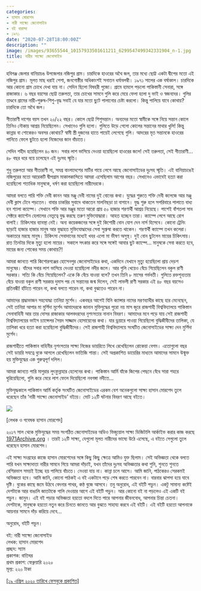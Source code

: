 ```yaml
---
categories:
- হাসান মোরশেদ
- নারী সাক্ষ্যে জেনোসাইড
- বই বারান্দা
- ১৯৭১
date: "2020-07-28T18:00:00Z"
description: ""
image: /images/93655544_10157933501611211_6299547499342331904_n-1.jpg
title: নারীর সাক্ষ্যে জেনোসাইড
---
```

হবিগঞ্জ জেলার বানিয়াচঙ উপজেলার নজিপুর গ্রাম। চারদিকে হাওরের অথৈ জল, তার মধ্যে ছোট্ট একটা দ্বীপের মতো এই নজিপুর গ্রাম। মূলত মাছ ধরাই পেশা, জনগোষ্ঠীর অধিকাংশই সনাতন ধর্মাবলম্বী। ১৯৭১ সালের এক বর্ষাকাল। চারদিকে আর কোনো গ্রাম চোখে দেখা যায় না। সেদিন ছিলো বিষহরী পুজো। গ্রামে হামলে পড়লো পাকিস্তানী সেনারা, সঙ্গে রাজাকার। ৬ বছর বয়সের ছোট্ট তরুলতা, তার চোখের সামনে গুলি করে মেরে ফেলা হলো দু ভাই ও স্বজনদের। গুলির তাণ্ডবে গ্রামের নারী-পুরুষ-শিশু-বৃদ্ধ সবাই যে যার মতো ছুটে পালানোর চেষ্টা করলো। কিন্তু পালিয়ে যাবে কোথায়? চারদিকে তো অথৈ জল।  
  
গীতারাণী দাশের বয়স তখন ২০/২২ বছর। কোলে ছোট্ট শিশুসন্তান। অন্যদের মতো স্বামীকে সঙ্গে নিয়ে সন্তান কোলে তিনিও নৌকায় আশ্রয় নিয়েছিলেন। সেখানেও গুলি হলো। গুলিতে উড়ে গেলো কোলের সন্তানের মাথার খুলি! কিন্তু কান্নার বা শোকেরও অবসর কোথায়? স্বামী স্ত্রী দুজনের হাতে পায়েই লেগেছে গুলি। আদরের মৃত সন্তানকে হাওরের পানিতে ফেলে ছুটতে হলো নিজেদের জান বাঁচাতে।  
  
সেদিন শহীদ হয়েছিলেন ৪০ জন। সবার লাশ ভাসিয়ে দেওয়া হয়েছিলো হাওরের জলে! সেই তরুলতা, সেই গীতারাণী... ৪৮ বছর ধরে বয়ে চলেছেন এই দুঃসহ স্মৃতি।  
  
শুধু তরুলতা আর গীতারাণী না, সমগ্র বাংলাদেশের মাটির গায়ে লেগে আছে জেনোসাইডের দুঃসহ স্মৃতি। এই বানিয়াচঙেই নজিপুরের মতো আরেকটি দ্বীপগ্রাম মাকালকান্দিতে আমরা এসেছিলাম আগের বছর। সেখানেও এভাবেই হত্যা করা হয়েছিলো শতাধিক মানুষকে, ধর্ষণ করা হয়েছিলো নারীদেরকে।  
  
আমরা বলতে পারি শক্তি দেবী কানন আর মঞ্জু দেবী নামের দুই বোনের কথা। যুদ্ধের শুরুতে শক্তি দেবী কলেজে আর মঞ্জু দেবী ক্লাস টেনে পড়তেন। বাবার চাকরির সুবাদে থাকতেন মালনিছড়া চা বাগানে। যুদ্ধ শুরু হলে সপরিবারে পালাতে বাধ্য হন শ্যালা ক্যাম্পে। সেখানে শক্তি আর মঞ্জুর মতো আরো প্রায় ৫০ হাজার শরণার্থী আশ্রয় নিয়েছে। পাশেই বাঁশতলা সাব সেক্টরে ক্যাপ্টেন হেলালের নেতৃত্বে যুদ্ধ করছে তরুণ মুক্তিযোদ্ধারা। আহত হচ্ছেন তারা। ক্যাম্পে লেগে আছে রোগ বালাই। চিকিৎসার ব্যাবস্থা নেই। অন্য কয়েকজনের সঙ্গে দুই কিশোরী বোন যোগ দেন নার্স হিসেবে। কোনো ট্রেনিং ছাড়াই হাজার হাজার মানুষ আর যুদ্ধাহত মুক্তিযোদ্ধাদের সেবা সুশ্রুষা করতে থাকেন। শরণার্থী ক্যাম্পে তখন কলেরা। অকাতরে মরছে মানুষ। চিকিৎসা সেবাদানের মধ্যেই খবর এলো মা ভীষণ অসুস্থ। দুই বোন ছুটলেন মায়ের চিকিৎসায়। রাত তিনটার দিকে মৃত্যু হলো মায়ের। সকালে সৎকার করে সঙ্গে সঙ্গেই আবার ছুট ক্যাম্পে... মানুষকে সেবা করতে হবে, মায়ের জন্য শোকের সময় কোথায়?!  
  
আমরা জানতে পারি কিশোরগঞ্জের হোসেনপুর জেনোসাইডের কথা, একদিনে যেখানে মৃত্যু হয়েছিলো প্রায় দেড়শ মানুষের। যাঁদের সবার লাশ ভাসিয়ে দেওয়া হয়েছিলো নদীর জলে। আর গুলি খেয়েও বেঁচে গিয়েছিলেন বকুল রাণী সরকার। সত্যি কি বেঁচে গিয়েছিলেন? একে কি বেঁচে যাওয়া বলে? তখন তিনি ৮ মাসের গর্ভবতী। গুলিতে রক্তশূন্যতায় বেঁচে যাওয়া বকুল রাণী সরকার দুমাস পর যে সন্তানের জন্ম দিলেন, সেই লাভলী রাণী সরকার এই ৪৮ বছর বয়সেও প্রতিবন্ধী! হাঁটতে পারেন না, কথা বলতে পারেন না, কথা বুঝতেও পারেন না।  
  
আমাদের শ্রদ্ধাভাজন সহযোদ্ধা তানিয়া মুর্শেদ। একবছর আগেই যিনি ক্যান্সার নামের মরণব্যাধীর কাছে হার মেনেছেন, সেই তানিয়া আপার মা মুর্শিদা মুর্শেদ আমাদেরকে জানান মুক্তিযুদ্ধের পুরো নয় মাস জুরে রাজশাহী বিশ্ববিদ্যালয়ে পাকিস্তান সেনাবাহিনী আর তার দোসর রাজাকার আলবদরদের নৃশংসতার নানান বিবরণ। আমাদের মনে পড়ে যায় সেই রাজশাহী বিশ্ববিদ্যালয়ের ভাইস চ্যান্সেলর সৈয়দ সাজ্জাদ হোসায়েনের কথা। যার ড্রয়ারে পাওয়া গিয়েছিলো বুদ্ধিজীবীদের তালিকা, যে তালিকা ধরে হত্যা করা হয়েছিলো বুদ্ধিজীবীদের। সেই রাজশাহী বিশ্ববিদ্যালয়ে সংঘটিত জেনোসাইডের সাক্ষ্য দেন মুর্শিদা মুর্শেদ।  
  
রাজশাহীতে পাকিস্তান বাহিনীর নৃশংসতার সাক্ষ্য নিজের ডায়রিতে লিখে রেখেছিলেন রোকেয়া বেগম। এতোগুলো বছর সেই ডায়রি সযত্নে বুকে আগলে রেখেছিলেন ভাতিজি শান্তা। সেই অপ্রকাশিত ডায়েরির মাধ্যমে আমাদের সামনে উন্মুক্ত হয় মুক্তিযুদ্ধের এক গুরুত্বপূর্ণ দলিল।  
  
আমরা জানতে পারি মাগুরার লুৎফুন্নাহার হেলেনের কথা। পাকিস্তান আর্মি যাঁকে জিপের পেছনে বেঁধে সারা শহরে ঘুরিয়েছিলো, গুলি করে মেরে লাশ ফেলে দিয়েছিলো নবগঙ্গা নদীতে...  
  
মুক্তিযুদ্ধকালে পাকিস্তান আর্মি কর্তৃক সংঘটিত জেনোসাইডের এরকম বেশ অনেকগুলো সাক্ষ্য হাসান মোরশেদ তুলে ধরেছেন তাঁর ‘নারী সাক্ষ্যে জেনোসাইড’ বইয়ে। মোট ১২টি ঘটনার বিবরণ আছে বইতে।  
  
![](/images/94889259_10157868474605783_3769210801584340992_o.jpg)

\[লেখক ও গবেষক হাসান মোরশেদ\]

২০১৭ সাল থেকে মুক্তিযুদ্ধের সময় সংগঠিত জেনোসাইডের অডিও ভিজ্যুয়াল সাক্ষ্য ডিজিটালি আর্কাইভ করার কাজ করছে [1971Archive.org](http://1971archive.org/?fbclid=IwAR1qxP-TyjOlAauErRig8xKxjaxp2eWshkv3sQaGVRpHmkLcKP1RzbBSvDI) । তারই ১২টি সাক্ষ্য, যেগুলো মূলত নারীদের ভাষ্যে উঠে এসেছে, এ বইতে সেগুলো তুলে ধরেছেন হাসান মোরশেদ।  
  
এই সাক্ষ্য সংগ্রহের কাজে হাসান মোরশেদের সঙ্গে কিছু কিছু ক্ষেত্রে আমিও যুক্ত ছিলাম। সেই অভিজ্ঞতা থেকে বলতে পারি যখন সাক্ষ্যদাতা নারীর সামনে গিয়ে আমরা দাঁড়াই, যখন তাঁদের দুঃসহ অভিজ্ঞতার কথা শুনি, শুনতে শুনতে বেশিরভাগ সময়ই ইচ্ছে হয় পালিয়ে বাঁচতে। নেওয়া যায় না। কান্না চলে আসে। আমি জানি, পাঠকেরও সেরকমই অভিজ্ঞতা হবে। আমি জানি, কোনো পাঠকই এ বই একটানে পড়ে শেষ করতে পারবেন না। বারবার ঝাপসা হয়ে যাবে দৃষ্টি। বুকের কাছে জমে উঠবে বেদনার পাথর, কণ্ঠ বুজে আসবে। তবু অনুরোধ, এই বইটি পড়ুন। একটু সামান্য কষ্টেই দেশটাকে আর বাঙালি জাতটাকে গালি দেওয়ার আগে এই বইটি পড়ুন। আর কোনো বই না পড়লেও এই একটি বই পড়ুন। জানুন। এই বই পড়ার অভিজ্ঞতা হয়তো বদলে দিতে পারে আপনার জীবনবোধ, আপনার চিন্তা চেতনা। দেশটাকে, মানুষকে হয়তো নতুন করে চিনতে জানতে আর বুঝতে সাহায্য করবে এই বইটি। এই বইটি হয়তো আপনাকে আয়নার সামনে দাঁড় করিয়ে দেবে...  
  
অনুরোধ, বইটি পড়ুন।  
  
বই: নারী সাক্ষ্যে জেনোসাইড  
লেখক: হাসান মোরশেদ  
প্রচ্ছদ: স্যাম  
প্রকাশক: বাতিঘর  
প্রথম প্রকাশ: ফেব্রুয়ারি ২০২০  
মূল্য: ২২০ টাকা

[\[১৯ এপ্রিল ২০২০ তারিখে ফেসবুকে প্রকাশিত\]](https://www.facebook.com/photo.php?fbid=10157933501606211&set=a.10157874807236211&type=3&theater)